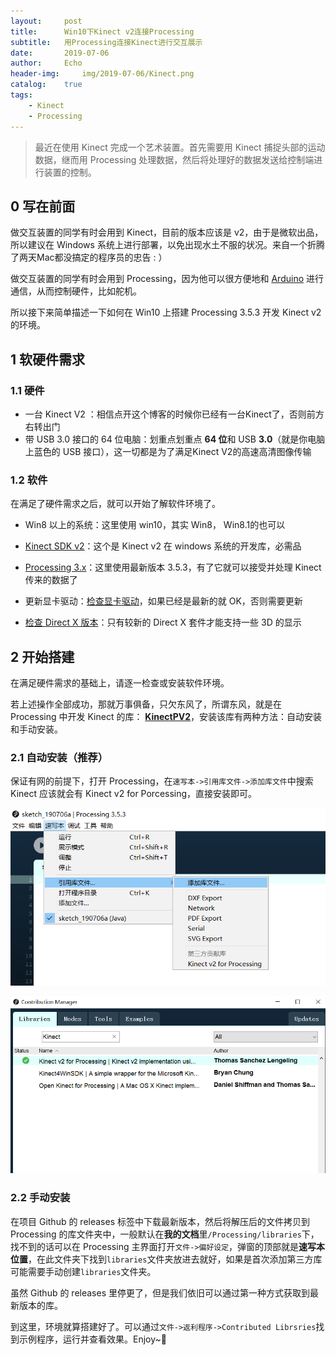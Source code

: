 ```yaml
---
layout:		post
title:		Win10下Kinect v2连接Processing
subtitle:	用Processing连接Kinect进行交互展示
date:		2019-07-06
author: 	Echo
header-img: 	img/2019-07-06/Kinect.png
catalog:	true
tags: 
    - Kinect
    - Processing
---
```


> 最近在使用 Kinect 完成一个艺术装置。首先需要用 Kinect 捕捉头部的运动数据，继而用 Processing 处理数据，然后将处理好的数据发送给控制端进行装置的控制。

## 0 写在前面

做交互装置的同学有时会用到 Kinect，目前的版本应该是 v2，由于是微软出品，所以建议在 Windows 系统上进行部署，以免出现水土不服的状况。来自一个折腾了两天Mac都没搞定的程序员的忠告 : ）

做交互装置的同学有时会用到 Processing，因为他可以很方便地和 [Arduino](<https://www.bilibili.com/video/av11662037/>) 进行通信，从而控制硬件，比如舵机。

所以接下来简单描述一下如何在 Win10 上搭建 Processing 3.5.3 开发 Kinect v2的环境。

## 1 软硬件需求

### 1.1 硬件

* 一台 Kinect V2 ：相信点开这个博客的时候你已经有一台Kinect了，否则前方右转出门
* 带 USB 3.0 接口的 64 位电脑：划重点划重点 **64 位**和 USB **3.0**（就是你电脑上蓝色的 USB 接口），这一切都是为了满足Kinect V2的高速高清图像传输

### 1.2 软件

在满足了硬件需求之后，就可以开始了解软件环境了。

* Win8 以上的系统：这里使用 win10，其实 Win8， Win8.1的也可以

* [Kinect SDK v2](<https://developer.microsoft.com/en-us/windows/kinect>)：这个是 Kinect v2 在 windows 系统的开发库，必需品
* [Processing 3.x](<https://processing.org/download/>)：这里使用最新版本 3.5.3，有了它就可以接受并处理 Kinect 传来的数据了
* 更新显卡驱动：[检查显卡驱动](<https://jingyan.baidu.com/article/2c8c281da97bab0008252af3.html>)，如果已经是最新的就 OK，否则需要更新
* [检查 Direct X 版本](<https://support.microsoft.com/zh-hk/help/15061/windows-which-version-directx>)：只有较新的 Direct X 套件才能支持一些 3D 的显示

## 2 开始搭建

在满足硬件需求的基础上，请逐一检查或安装软件环境。

若上述操作全部成功，那就万事俱备，只欠东风了，所谓东风，就是在 Processing 中开发 Kinect 的库： [**KinectPV2**](<https://github.com/ThomasLengeling/KinectPV2>)，安装该库有两种方法：自动安装和手动安装。

### 2.1 自动安装（推荐）

保证有网的前提下，打开 Processing，在`速写本->引用库文件->添加库文件`中搜索 Kinect 应该就会有 Kinect v2 for Porcessing，直接安装即可。

![add Lib](<https://raw.githubusercontent.com/Echo-Ji/Echo-Ji.github.io/master/img/2019-07-06/addLib.png>)

![search for kinectPV2](<https://raw.githubusercontent.com/Echo-Ji/Echo-Ji.github.io/master/img/2019-07-06/search.png>)

### 2.2 手动安装

在项目 Github 的 releases 标签中下载最新版本，然后将解压后的文件拷贝到 Processing 的库文件夹中，一般默认在**我的文档**里`/Processing/libraries`下，找不到的话可以在 Processing 主界面打开`文件->偏好设定`，弹窗的顶部就是**速写本位置**，在此文件夹下找到`libraries`文件夹放进去就好，如果是首次添加第三方库可能需要手动创建`libraries`文件夹。



虽然 Github 的 releases 里停更了，但是我们依旧可以通过第一种方式获取到最新版本的库。

到这里，环境就算搭建好了。可以通过`文件->返利程序->Contributed Librsries`找到示例程序，运行并查看效果​。​Enjoy​~:rocket: